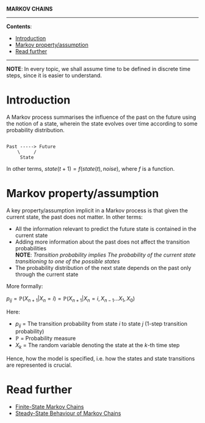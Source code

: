 **MARKOV CHAINS**

---

**Contents**:

- [Introduction](#introduction)
- [Markov property/assumption](#markov-property--assumption)
- [Read further](#read-further)

---

**NOTE**: In every topic, we shall assume time to be defined in discrete time steps, since it is easier to understand.

# Introduction

A Markov process summarises the influence of the past on the future using the notion of a state, wherein the state evolves over time according to some probability distribution.

```

Past -----> Future
    \     /
     State

```

In other terms, $state(t+1) = f(state(t), noise)$, where $f$ is a function.

# Markov property/assumption

A key property/assumption implicit in a Markov process is that given the current state, the past does not matter. In other terms:

- All the information relevant to predict the future state is contained in the current state
- Adding more information about the past does not affect the transition probabilities <br> **NOTE**: _Transition probability_ $implies$ _The probability of the current state transitioning to one of the possible states_
- The probability distribution of the next state depends on the past only through the current state

More formally:

$p_{ij} = \mathbb{P}(X_{n+1} | X_n = i) = \mathbb{P}(X_{n+1} | X_n = i, X_{n-1} ... X_1, X_0)$

Here:

- $p_{ij}$ = The transition probability from state $i$ to state $j$ (1-step transition probability)
- $\mathbb{P}$ = Probability measure
- $X_k$ = The random variable denoting the state at the $k$-th time step

Hence, how the model is specified, i.e. how the states and state transitions are represented is crucial.

# Read further

- [Finite-State Markov Chains]()
- [Steady-State Behaviour of Markov Chains]()
